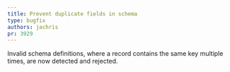 ```yaml
---
title: Prevent duplicate fields in schema
type: bugfix
authors: jachris
pr: 3929
---
```


Invalid schema definitions, where a record contains the same key multiple times,
are now detected and rejected.
